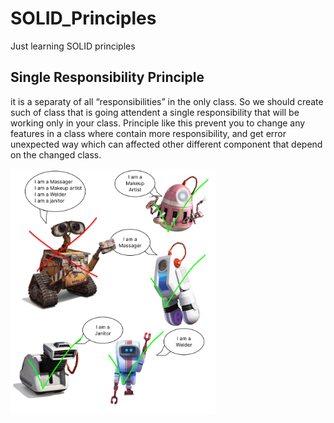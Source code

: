 # SOLID_Principles
Just learning SOLID principles


## Single Responsibility Principle

  it is a separaty of all “responsibilities” in the
only class. So we should create such of class that is going attendent a
single responsibility that will be working only in your class. Principle like
this prevent you to change any features in a class where contain more
responsibility, and get error unexpected way which can affected other
different component that depend on the changed class.


<img title="a title" alt="Alt text" width="65%" src="https://github.com/Heberty123/SOLID_Principles/blob/master/SRP.png">
